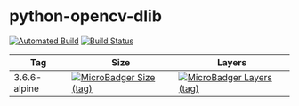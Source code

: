# python-opencv-dlib
[![Automated Build](https://img.shields.io/docker/automated/namkuspa/python-opencv-dlib.svg)](https://hub.docker.com/r/namkuspa/python-opencv-dlib/)
[![Build Status](https://img.shields.io/docker/build/namkuspa/python-opencv-dlib.svg)](https://hub.docker.com/r/namkuspa/python-opencv-dlib/)


| Tag          | Size | Layers |
|--------------|------|--------|
| 3.6.6-alpine | [![MicroBadger Size (tag)](https://img.shields.io/microbadger/image-size/namkuspa/python-opencv-dlib/3.6.6-alpine.svg)](https://hub.docker.com/r/namkuspa/python-opencv-dlib/)    | [![MicroBadger Layers (tag)](https://img.shields.io/microbadger/layers/namkuspa/python-opencv-dlib/3.6.6-alpine.svg)](https://hub.docker.com/r/namkuspa/python-opencv-dlib/)|
